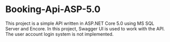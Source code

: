 # Booking-Api-ASP-5.0
This project is a simple API written in ASP.NET Core 5.0 using MS SQL Server and Encore. 
In this project, Swagger UI is used to work with the API.
The user account login system is not implemented.

